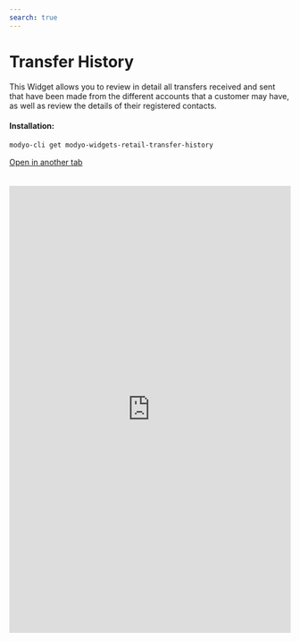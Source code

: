 ```yaml
---
search: true
---
```


# Transfer History

This Widget allows you to review in detail all transfers received and sent that have been made from the different accounts that a customer may have, as well as review the details of their registered contacts.

#### Installation:

```bash
modyo-cli get modyo-widgets-retail-transfer-history
```

[Open in another tab](https://widgets.modyo.com/personas/historial-de-transferencias)

 <iframe id="widgetFrame" src="https://widgets.modyo.com/personas/historial-de-transferencias" width="100%"  frameBorder="0" style="min-height:800px;overflow:auto;margin-top:20px;"/> 

| Functionality                    | Description                                                                                                                                                                                       |
|----------------------------------|---------------------------------------------------------------------------------------------------------------------------------------------------------------------------------------------------|
| Transfer History      | Displays the details of transfers received and sent from the customer's account. Include the transfer amount, available balance, and contact name, as applicable. |
| Transfers to Third Parties        | Defines that the Widget only displays information related to transfers to third parties made by the user.                                                                                 |
| Transfers Between my accounts | Defines that the Widget only displays information related to transfers made between user accounts.                                                                             |
| Contacts                        | It allows you to review and edit the information of the contacts already entered into the user's account. Displays information such as name, bank, account type, and account number.                       |
| Add contact                 | Add new target accounts to the Contact section. Includes name, bank, account type, account number, RUT, and email address of the recipient.                           |

<script>

  export default {
    mounted() {

      function setIframeHeightCO(id, ht) {
          var ifrm = document.getElementById(id);
          if(ifrm) {
            ifrm.style.height = ht + 4 + "px";
          }
      }
      // iframed document sends its height using postMessage
      function handleDocHeightMsg(e) {
          // check origin
          if ( e.origin === 'https://widgets.modyo.com' ) {
              // parse data
              var data = JSON.parse( e.data );

              console.log('data:', data)
              // check data object
              if ( data['docHeight'] ) {
                  setIframeHeightCO( 'widgetFrame', data['docHeight'] );
              } else {
                  setIframeHeightCO( 'widgetFrame', 700 );
              }
          }
      }

      // assign message handler
      if ( window.addEventListener ) {
          window.addEventListener('message', handleDocHeightMsg, false);
      }
    }
  }

</script>
